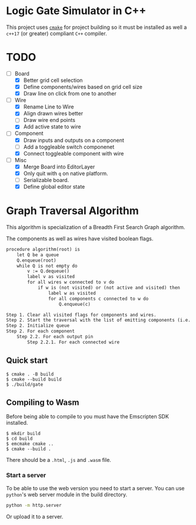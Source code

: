 # Logic Gate Simulator in C++

This project uses [`cmake`](https://cmake.org/download/) for project building
so it must be installed as well a `c++17` (or greater) compliant `C++` compiler.

# TODO

- [ ] Board
    - [x] Better grid cell selection
    - [x] Define components/wires based on grid cell size
    - [x] Draw line on click from one to another

- [ ] Wire
    - [x] Rename Line to Wire
    - [x] Align drawn wires better
    - [ ] Draw wire end points
    - [x] Add active state to wire

- [ ] Component
    - [x] Draw inputs and outputs on a component
    - [ ] Add a toggleable switch componenet
    - [x] Connect toggleable component with wire

- [ ] Misc
    - [x] Merge Board into EditorLayer
    - [x] Only quit with `q` on native platform.
    - [ ] Serializable board.
    - [x] Define global editor state

# Graph Traversal Algorithm

This algorithm is specialization of a Breadth First Search Graph algorithm.

The components as well as wires have visited boolean flags.


```txt
procedure algorithm(root) is
    let Q be a queue
    Q.enqueue(root)
    while Q is not empty do
        v := Q.dequeue()
        label v as visited
        for all wires w connected to v do
            if w is (not visited) or (not active and visited) then
                label w as visited
                for all components c connected to w do
                    Q.enqueue(c)

Step 1. Clear all visited flags for components and wires.
Step 2. Start the traversal with the list of emitting components (i.e. SwitchComponent) then non-emitting components
Step 2. Initialize queue
Step 2. For each component
    Step 2.2. For each output pin
        Step 2.2.1. For each connected wire
```

## Quick start

```console
$ cmake . -B build
$ cmake --build build
$ ./build/gate
```

## Compiling to Wasm

Before being able to compile to you must have the Emscripten SDK installed.

```console
$ mkdir build
$ cd build
$ emcmake cmake ..
$ cmake --build .
```

There should be a `.html`, `.js` and `.wasm` file.

### Start a server

To be able to use the web version you need to start a server.
You can use `python`'s web server module in the build directory.

```bash
python -m http.server
```

Or upload it to a server.
